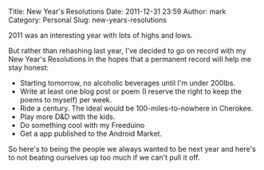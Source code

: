 Title: New Year's Resolutions
Date: 2011-12-31 23:59
Author: mark
Category: Personal
Slug: new-years-resolutions

2011 was an interesting year with lots of highs and lows.

But rather than rehashing last year, I've decided to go on record with
my New Year's Resolutions in the hopes that a permanent record will help
me stay honest:

-   Starting tomorrow, no alcoholic beverages until I'm under 200lbs.
-   Write at least one blog post or poem (I reserve the right to keep
    the poems to myself) per week.
-   Ride a century. The ideal would be 100-miles-to-nowhere in Cherokee.
-   Play more D&D with the kids.
-   Do something cool with my Freeduino
-   Get a app published to the Android Market.



<div>
So here's to being the people we always wanted to be next year and
here's to not beating ourselves up too much if we can't pull it off.
</div>


